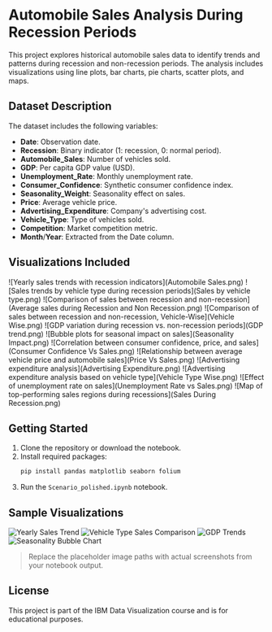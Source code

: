 
# Automobile Sales Analysis During Recession Periods

This project explores historical automobile sales data to identify trends and patterns during recession and non-recession periods. The analysis includes visualizations using line plots, bar charts, pie charts, scatter plots, and maps.

## Dataset Description

The dataset includes the following variables:
- **Date**: Observation date.
- **Recession**: Binary indicator (1: recession, 0: normal period).
- **Automobile_Sales**: Number of vehicles sold.
- **GDP**: Per capita GDP value (USD).
- **Unemployment_Rate**: Monthly unemployment rate.
- **Consumer_Confidence**: Synthetic consumer confidence index.
- **Seasonality_Weight**: Seasonality effect on sales.
- **Price**: Average vehicle price.
- **Advertising_Expenditure**: Company's advertising cost.
- **Vehicle_Type**: Type of vehicles sold.
- **Competition**: Market competition metric.
- **Month**/**Year**: Extracted from the Date column.

## Visualizations Included

![Yearly sales trends with recession indicators](Automobile Sales.png)
![Sales trends by vehicle type during recession periods](Sales by vehicle type.png)
![Comparison of sales between recession and non-recession](Average sales during Recession and Non Recession.png)
![Comparison of sales between recession and non-recession, Vehicle-Wise](Vehicle Wise.png)
![GDP variation during recession vs. non-recession periods](GDP trend.png)
![Bubble plots for seasonal impact on sales](Seasonality Impact.png)
![Correlation between consumer confidence, price, and sales](Consumer Confidence Vs Sales.png)
![Relationship between average vehicle price and automobile sales](Price Vs Sales.png)
![Advertising expenditure analysis](Advertising Expenditure.png)
![Advertising expenditure analysis based on vehicle type](Vehicle Type Wise.png)
![Effect of unemployment rate on sales](Unemployment Rate vs Sales.png)
![Map of top-performing sales regions during recessions](Sales During Recession.png)

## Getting Started

1. Clone the repository or download the notebook.
2. Install required packages:
   ```bash
   pip install pandas matplotlib seaborn folium
   ```
3. Run the `Scenario_polished.ipynb` notebook.

## Sample Visualizations

![Yearly Sales Trend](images/yearly_sales.png)
![Vehicle Type Sales Comparison](images/vehicle_type_comparison.png)
![GDP Trends](images/gdp_trends.png)
![Seasonality Bubble Chart](images/seasonality_bubble.png)

> Replace the placeholder image paths with actual screenshots from your notebook output.

## License

This project is part of the IBM Data Visualization course and is for educational purposes.
